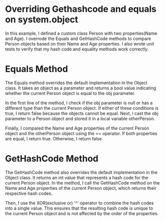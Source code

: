 # Overriding Gethashcode and equals on system.object
In this example, I defined a custom class Person with two properties(Name and Age). I overrode the Equals and GetHashCode methods to compare Person objects based on their Name and Age properties.
I also wrote unit tests to verify that my hash code and equality methods work correctly.

# Equals Method
The Equals method overrides the default implementation in the Object class. It takes an object as a parameter and returns a bool value indicating whether the current Person object is equal to the obj parameter.

In the first line of the method, I check if the obj parameter is null or has a different type than the current Person object. If either of these conditions is true, I return false because the objects cannot be equal.
Next, I cast the obj parameter to a Person object and stored it in a local variable otherPerson.

Finally, I compared the Name and Age properties of the current Person object and the otherPerson object using the == operator. If both properties are equal, I return true. Otherwise, I return false.

# GetHashCode Method
The GetHashCode method also overrides the default implementation in the Object class. It returns an int value that represents a hash code for the current Person object. In the method,
I call the GetHashCode method on the Name and Age properties of the current Person object, which returns their respective hash codes.

Then, I use the XOR(exclusive or) '^' operator to combine the hash codes into a single value. This ensures that the resulting hash code is unique to the current Person object and is not affected by the order of the properties.
